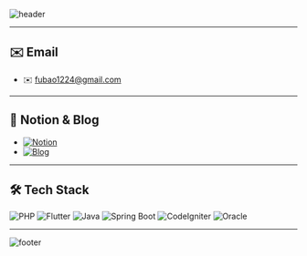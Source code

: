 <!-- ================= HEADER ================= -->
![header](https://capsule-render.vercel.app/api?type=wave&color=0078D7&height=150&section=header&text=Backend%20Developer%20DongHyuk&fontSize=50&fontColor=FFFFFF)

---

## ✉️ Email
- ✉️ fubao1224@gmail.com

---

## 🔗 Notion & Blog
- [![Notion](https://img.shields.io/badge/Notion-000000?style=for-the-badge&logo=notion&logoColor=white)](https://mysterious-quill-12e.notion.site/Backend-Developer-e687e7efecf4466da1a6396280f64976?source=copy_link)
- [![Blog](https://img.shields.io/badge/Blog-29BEB0?style=for-the-badge&logo=medium&logoColor=white)](https://hellowor1d.tistory.com/)

---

## 🛠 Tech Stack
![PHP](https://img.shields.io/badge/PHP-777BB4?style=for-the-badge&logo=php&logoColor=white)
![Flutter](https://img.shields.io/badge/Flutter-02569B?style=for-the-badge&logo=flutter&logoColor=white)
![Java](https://img.shields.io/badge/Java-007396?style=for-the-badge&logo=java&logoColor=white)
![Spring Boot](https://img.shields.io/badge/Spring%20Boot-6DB33F?style=for-the-badge&logo=springboot&logoColor=white)
![CodeIgniter](https://img.shields.io/badge/CodeIgniter-EE0000?style=for-the-badge&logo=codeigniter&logoColor=white)
![Oracle](https://img.shields.io/badge/Oracle-F80000?style=for-the-badge&logo=oracle&logoColor=white)

---

<!-- ================= FOOTER ================= -->
![footer](https://capsule-render.vercel.app/api?type=wave&color=0078D7&height=100&section=footer&text=Thanks%20for%20visiting!&fontSize=30&fontColor=FFFFFF)

